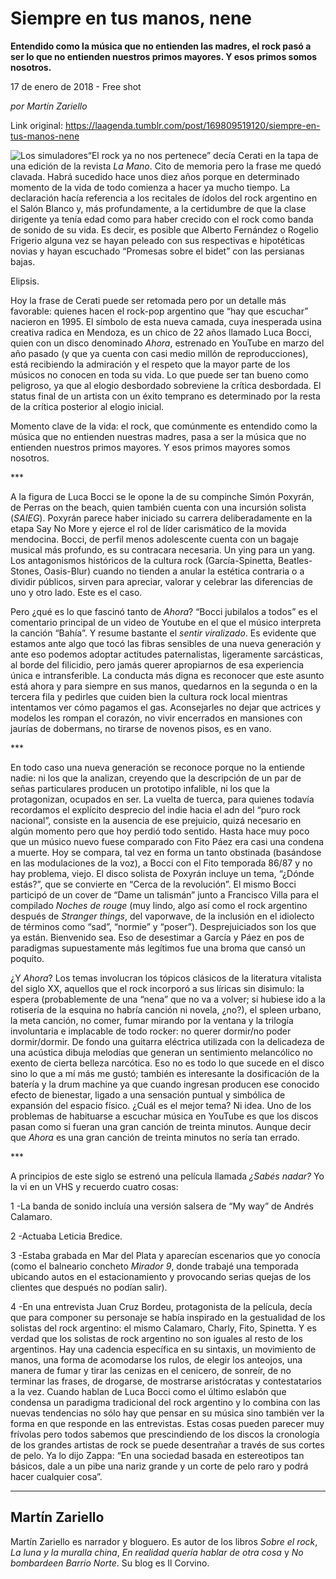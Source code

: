 # Siempre en tus manos, nene

**Entendido como la música que no entienden las madres, el rock pasó a ser lo que no entienden nuestros primos mayores. Y esos primos somos nosotros.**

17 de enero de 2018 - Free shot

_por Martín Zariello_

Link original: https://laagenda.tumblr.com/post/169809519120/siempre-en-tus-manos-nene

![Los simuladores](https://64.media.tumblr.com/19dad48d5eae1b3afa85e2056ffd6025/tumblr_inline_pk0td8rTDG1t6q87u_500.jpg)“El rock ya no nos pertenece” decía Cerati en la tapa de una edición de la revista *La Mano*. Cito de memoria pero la frase me quedó clavada. Habrá sucedido hace unos diez años porque en determinado momento de la vida de todo comienza a hacer ya mucho tiempo. La declaración hacía referencia a los recitales de ídolos del rock argentino en el Salón Blanco y, más profundamente, a la certidumbre de que la clase dirigente ya tenía edad como para haber crecido con el rock como banda de sonido de su vida. Es decir, es posible que Alberto Fernández o Rogelio Frigerio alguna vez se hayan peleado con sus respectivas e hipotéticas novias y hayan escuchado “Promesas sobre el bidet” con las persianas bajas.

Elipsis.

Hoy la frase de Cerati puede ser retomada pero por un detalle más favorable: quienes hacen el rock-pop argentino que “hay que escuchar” nacieron en 1995. El símbolo de esta nueva camada, cuya inesperada usina creativa radica en Mendoza, es un chico de 22 años llamado Luca Bocci, quien con un disco denominado *Ahora*, estrenado en YouTube en marzo del año pasado (y que ya cuenta con casi medio millón de reproducciones), está recibiendo la admiración y el respeto que la mayor parte de los músicos no conocen en toda su vida. Lo que puede ser tan bueno como peligroso, ya que al elogio desbordado sobreviene la crítica desbordada. El status final de un artista con un éxito temprano es determinado por la resta de la crítica posterior al elogio inicial.

Momento clave de la vida: el rock, que comúnmente es entendido como la música que no entienden nuestras madres, pasa a ser la música que no entienden nuestros primos mayores. Y esos primos mayores somos nosotros.

\*\*\*

A la figura de Luca Bocci se le opone la de su compinche Simón Poxyrán, de Perras on the beach, quien también cuenta con una incursión solista (*SAIEG*). Poxyrán parece haber iniciado su carrera deliberadamente en la etapa Say No More y ejerce el rol de líder carismático de la movida mendocina. Bocci, de perfil menos adolescente cuenta con un bagaje musical más profundo, es su contracara necesaria. Un ying para un yang. Los antagonismos históricos de la cultura rock (García-Spinetta, Beatles-Stones, Oasis-Blur) cuando no tienden a anular la estética contraria o a dividir públicos, sirven para apreciar, valorar y celebrar las diferencias de uno y otro lado. Este es el caso.  

Pero ¿qué es lo que fascinó tanto de *Ahora*? “Bocci jubilalos a todos” es el comentario principal de un video de Youtube en el que el músico interpreta la canción “Bahía”. Y resume bastante el *sentir viralizado*. Es evidente que estamos ante algo que tocó las fibras sensibles de una nueva generación y ante eso podemos adoptar actitudes paternalistas, ligeramente sarcásticas, al borde del filicidio, pero jamás querer apropiarnos de esa experiencia única e intransferible. La conducta más digna es reconocer que este asunto está ahora y para siempre en sus manos, quedarnos en la segunda o en la tercera fila y pedirles que cuiden bien la cultura rock local mientras intentamos ver cómo pagamos el gas. Aconsejarles no dejar que actrices y modelos les rompan el corazón, no vivir encerrados en mansiones con jaurías de dobermans, no tirarse de novenos pisos, es en vano.

\*\*\*

En todo caso una nueva generación se reconoce porque no la entiende nadie: ni los que la analizan, creyendo que la descripción de un par de señas particulares producen un prototipo infalible, ni los que la protagonizan, ocupados en ser. La vuelta de tuerca, para quienes todavía recordamos el explícito desprecio del indie hacia el adn del “puro rock nacional”, consiste en la ausencia de ese prejuicio, quizá necesario en algún momento pero que hoy perdió todo sentido. Hasta hace muy poco que un músico nuevo fuese comparado con Fito Páez era casi una condena a muerte. Hoy se compara, tal vez en forma un tanto obstinada (basándose en las modulaciones de la voz), a Bocci con el Fito temporada 86/87 y no hay problema, viejo. El disco solista de Poxyrán incluye un tema, “¿Dónde estás?”, que se convierte en “Cerca de la revolución”. El mismo Bocci participó de un cover de “Dame un talismán” junto a Francisco Villa para el compilado *Noches de rouge* (muy lindo, algo así como el rock argentino después de *Stranger things*, del vaporwave, de la inclusión en el idiolecto de términos como “sad”, “normie” y “poser”). Desprejuiciados son los que ya están. Bienvenido sea. Eso de desestimar a García y Páez en pos de paradigmas supuestamente más legítimos fue una broma que cansó un poquito.        

¿Y *Ahora*? Los temas involucran los tópicos clásicos de la literatura vitalista del siglo XX, aquellos que el rock incorporó a sus líricas sin disimulo: la espera (probablemente de una “nena” que no va a volver; si hubiese ido a la rotisería de la esquina no habría canción ni novela, ¿no?), el spleen urbano, la meta canción, no comer, fumar mirando por la ventana y la trilogía involuntaria e implacable de todo rocker: no querer dormir/no poder dormir/dormir. De fondo una guitarra eléctrica utilizada con la delicadeza de una acústica dibuja melodías que generan un sentimiento melancólico no exento de cierta belleza narcótica. Eso no es todo lo que sucede en el disco sino lo que a mí más me gustó; también es interesante la dosificación de la batería y la drum machine ya que cuando ingresan producen ese conocido efecto de bienestar, ligado a una sensación puntual y simbólica de expansión del espacio físico. ¿Cuál es el mejor tema? Ni idea. Uno de los problemas de habituarse a escuchar música en YouTube es que los discos pasan como si fueran una gran canción de treinta minutos. Aunque decir que *Ahora* es una gran canción de treinta minutos no sería tan errado.  

\*\*\*

A principios de este siglo se estrenó una película llamada *¿Sabés nadar?* Yo la vi en un VHS y recuerdo cuatro cosas:

1 -La banda de sonido incluía una versión salsera de “My way” de Andrés Calamaro.

2 -Actuaba Leticia Bredice.

3 -Estaba grabada en Mar del Plata y aparecían escenarios que yo conocía (como el balneario concheto *Mirador 9*, donde trabajé una temporada ubicando autos en el estacionamiento y provocando serias quejas de los clientes que después no podían salir).

4 -En una entrevista Juan Cruz Bordeu, protagonista de la película, decía que para componer su personaje se había inspirado en la gestualidad de los solistas del rock argentino: el mismo Calamaro, Charly, Fito, Spinetta. Y es verdad que los solistas de rock argentino no son iguales al resto de los argentinos. Hay una cadencia específica en su sintaxis, un movimiento de manos, una forma de acomodarse los rulos, de elegir los anteojos, una manera de fumar y tirar las cenizas en el cenicero, de sonreír, de no terminar las frases, de drogarse, de mostrarse aristócratas y contestatarios a la vez. Cuando hablan de Luca Bocci como el último eslabón que condensa un paradigma tradicional del rock argentino y lo combina con las nuevas tendencias no sólo hay que pensar en su música sino también ver la forma en que responde en las entrevistas. Estas cosas pueden parecer muy frívolas pero todos sabemos que prescindiendo de los discos la cronología de los grandes artistas de rock se puede desentrañar a través de sus cortes de pelo. Ya lo dijo Zappa: “En una sociedad basada en estereotipos tan básicos, dale a un pibe una nariz grande y un corte de pelo raro y podrá hacer cualquier cosa”.



---

Martín Zariello
---------------

 Martín Zariello es narrador y bloguero. Es autor de los libros *Sobre el rock*, *La luna y la muralla china*, *En realidad quería hablar de otra cosa* y *No bombardeen Barrio Norte*. Su blog es Il Corvino.

